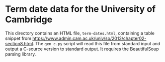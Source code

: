 # Term date data for the University of Cambridge

This directory contains an HTML file, ``term-dates.html``, containing a table
snippet from https://www.admin.cam.ac.uk/univ/so/2013/chapter02-section8.html.
The ``gen_c.py`` script will read this file from standard input and output a
C-source version to standard output. It requires the BeautifulSoup parsing
library.

